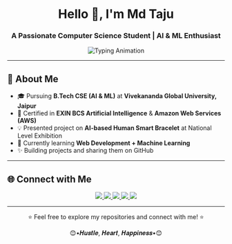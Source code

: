 <h1 align="center">Hello 👋, I'm Md Taju</h1>
<h3 align="center">A Passionate Computer Science Student | AI & ML Enthusiast</h3>

<p align="center">
 <img src="https://readme-typing-svg.herokuapp.com?font=Poppins&size=22&color=10A0B3&center=true&vCenter=true&width=600&lines=B.Tech+CSE+Student+VGU+Jaipur;Specialization+in+AI+%26+ML;EXIN+BCS+AI+Certified;AWS+Cloud+Certified;Tech+Explorer+%26+Lifelong+Learner" alt="Typing Animation">
</p>

---

## 🚀 About Me  
- 🎓 Pursuing **B.Tech CSE (AI & ML)** at **Vivekananda Global University, Jaipur**  
- 🧠 Certified in **EXIN BCS Artificial Intelligence** & **Amazon Web Services (AWS)**  
- 💡 Presented project on **AI-based Human Smart Bracelet** at National Level Exhibition  
- 🌱 Currently learning **Web Development + Machine Learning**  
- ✨ Building projects and sharing them on GitHub  

---

## 🌐 Connect with Me  
<p align="center">
  <a href="https://www.instagram.com/md_taju0908/" target="_blank">
    <img src="https://img.shields.io/badge/Instagram-E4405F?style=for-the-badge&logo=instagram&logoColor=white"/>
  </a>
  <a href="https://www.facebook.com/md.taju0908/" target="_blank">
    <img src="https://img.shields.io/badge/Facebook-1877F2?style=for-the-badge&logo=facebook&logoColor=white"/>
  </a>
  <a href="https://x.com/md_taju0908/" target="_blank">
    <img src="https://img.shields.io/badge/Twitter(X)-000000?style=for-the-badge&logo=twitter&logoColor=white"/>
  </a>
  <a href="https://www.linkedin.com/in/md-taju0908/" target="_blank">
    <img src="https://img.shields.io/badge/LinkedIn-0077b5?style=for-the-badge&logo=linkedin&logoColor=white"/>
  </a>
  <a href="https://www.youtube.com/@md_taju0908" target="_blank">
    <img src="https://img.shields.io/badge/YouTube-FF0000?style=for-the-badge&logo=youtube&logoColor=white"/>
  </a>
</p>

---

<p align="center">
  ⭐ Feel free to explore my repositories and connect with me! ⭐
</p>
<p align="center">
😊•𝑯𝒖𝒔𝒕𝒍𝒆, 𝑯𝒆𝒂𝒓𝒕, 𝑯𝒂𝒑𝒑𝒊𝒏𝒆𝒔𝒔•😊
</p>
